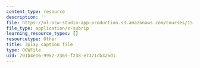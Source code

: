 ```yaml
---
content_type: resource
description: ''
file: https://ol-ocw-studio-app-production.s3.amazonaws.com/courses/15-031j-energy-decisions-markets-and-policies-spring-2012/701b4e1699522369f238e7371cb326d1_6Rq2VFCGQfE.srt
file_type: application/x-subrip
learning_resource_types: []
resourcetype: Other
title: 3play caption file
type: OCWFile
uid: 701b4e16-9952-2369-f238-e7371cb326d1
---
```

